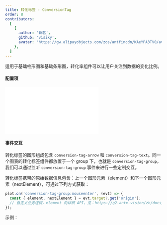 ```yaml
---
title: 转化标签 - ConversionTag
order: 8
contributors:
  [
    {
      author: '新茗',
      github: 'visiky',
      avatar: 'https://gw.alipayobjects.com/zos/antfincdn/KAeYPA3TV0/avatar.jpeg',
    },
  ]
---
```


适用于基础柱形图和基础条形图，转化率组件可以让用户关注到数据的变化比例。

#### 配置项

<embed src="@/docs/common/conversion-tag.zh.md"></embed>

#### 事件交互

转化标签的图形组成包含 `conversion-tag-arrow` 和 `conversion-tag-text`。同一个图表的转化标签组件都放置于一个 group 下，也就是 `conversion-tag-group`，我们可以通过监听 `conversion-tag-group` 事件来进行一些定制交互。

转化标签携带的原始数据信息包含：上一个图形元素（element）和下一个图形元素（nextElement），可通过下列方式获取：

```ts
plot.on('conversion-tag-group:mouseenter', (evt) => {
  const { element, nextElement } = evt.target?.get('origin');
  // 自定义业务逻辑，element 的详细 API，见：https://g2.antv.vision/zh/docs/api/general/element
});
```

示例：

<playground path='general/events/demo/conversion-tag-with-link.ts' rid='conversion-tag-events'></playground>
